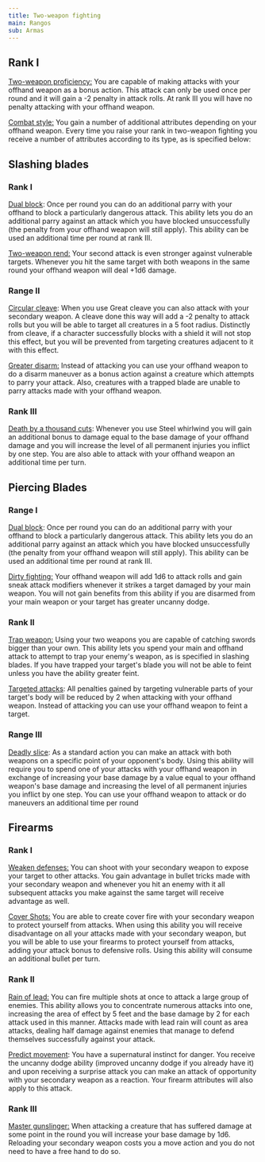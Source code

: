 ```yaml
---
title: Two-weapon fighting
main: Rangos
sub: Armas
---
```


## Rank I

<u>Two-weapon proficiency:</u> You are capable of making attacks with your offhand weapon as a bonus action. This attack can only be used once per round and it will gain a -2 penalty in attack rolls. At rank III you will have no penalty attacking with your offhand weapon.

<u>Combat style:</u> You gain a number of additional attributes depending on your offhand weapon. Every time you raise your rank in two-weapon fighting you receive a number of attributes according to its type, as is specified below:

## Slashing blades

### Rank I

<u>Dual block</u>: Once per round you can do an additional parry with your offhand to block a particularly dangerous attack. This ability lets you do an additional parry against an attack which you have blocked unsuccessfully (the penalty from your offhand weapon will still apply). This ability can be used an additional time per round at rank III.

<u>Two-weapon rend:</u> Your second attack is even stronger against vulnerable targets. Whenever you hit the same target with both weapons in the same round your offhand weapon will deal +1d6 damage. 

### Range II

<u>Circular cleave</u>: When you use Great cleave you can also attack with your secondary weapon. A cleave done this way will add a -2 penalty to attack rolls but you will be able to target all creatures in a 5 foot radius. Distinctly from cleave, if a character successfully blocks with a shield it will not stop this effect, but you will be prevented from targeting creatures adjacent to it with this effect.

<u>Greater disarm:</u> Instead of attacking you can use your offhand weapon to do a disarm maneuver as a bonus action against a creature which attempts to parry your attack. Also, creatures with a trapped blade are unable to parry attacks made with your offhand weapon.

### Rank III

<u>Death by a thousand cuts</u>: Whenever you use Steel whirlwind you will gain an additional bonus to damage equal to the base damage of your offhand damage and you will increase the level of all permanent injuries you inflict by one step. You are also able to attack with your offhand weapon an additional time per turn.

## Piercing Blades

### Range I

<u>Dual block</u>: Once per round you can do an additional parry with your offhand to block a particularly dangerous attack. This ability lets you do an additional parry against an attack which you have blocked unsuccessfully (the penalty from your offhand weapon will still apply). This ability can be used an additional time per round at rank III.

<u>Dirty fighting:</u> Your offhand weapon will add 1d6 to attack rolls and gain sneak attack modifiers whenever it strikes a target damaged by your main weapon. You will not gain benefits from this ability if you are disarmed from your main weapon or your target has greater uncanny dodge. 

### Rank II

<u>Trap weapon:</u> Using your two weapons you are capable of catching swords bigger than your own. This ability lets you spend your main and offhand attack to attempt to trap your enemy's weapon, as is specified in slashing blades. If you have trapped your target's blade you will not be able to feint unless you have the ability greater feint.

<u>Targeted attacks</u>: All penalties gained by targeting vulnerable parts of your target's body will be reduced by 2 when attacking with your offhand weapon. Instead of attacking you can use your offhand weapon to feint a target.

### Range III

<u>Deadly slice</u>: As a standard action you can make an attack with both weapons on a specific point of your opponent's body. Using this ability will require you to spend one of your attacks with your offhand weapon in exchange of increasing your base damage by a value equal to your offhand weapon's base damage and increasing the level of all permanent injuries you inflict by one step.  You can use your offhand weapon to attack or do maneuvers an additional time per round

## Firearms

### Rank I

<u>Weaken defenses:</u> You can shoot with your secondary weapon to expose your target to other attacks. You gain advantage in bullet tricks made with your secondary weapon and whenever you hit an enemy with it all subsequent attacks you make against the same target will receive advantage as well.

<u>Cover Shots:</u> You are able to create cover fire with your secondary weapon to protect yourself from attacks. When using this ability you will receive disadvantage on all your attacks made with your secondary weapon, but you will be able to use your firearms to protect yourself from attacks, adding your attack bonus to defensive rolls. Using this ability will consume an additional bullet per turn.

### Rank II

<u>Rain of lead:</u> You can fire multiple shots at once to attack a large group of enemies. This ability allows you to concentrate numerous attacks into one, increasing the area of effect by 5 feet and the base damage by 2 for each attack used in this manner. Attacks made with lead rain will count as area attacks, dealing half damage against enemies that manage to defend themselves successfully against your attack.

<u>Predict movement</u>: You have a supernatural instinct for danger. You receive the uncanny dodge ability (improved uncanny dodge if you already have it) and upon receiving a surprise attack you can make an attack of opportunity with your secondary weapon as a reaction. Your firearm attributes will also apply to this attack.

### Rank III

<u>Master gunslinger:</u> When attacking a creature that has suffered damage at some point in the round you will increase your base damage by 1d6. Reloading your secondary weapon costs you a move action and you do not need to have a free hand to do so. 